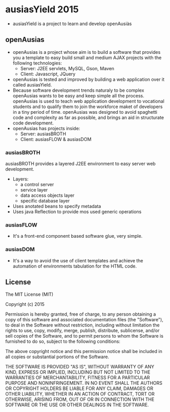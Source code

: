 # ausiasYield 2015
  * ausiasYield is a project to learn and develop openAusiàs

## openAusias

  * openAusias is a project whose aim is to build a software that provides you a template to easy build small and medium AJAX projects with the following technologies:
    * Server: J2EE servlets, MySQL, Gson, Maven
    * Client: Javascript, JQuery
  * openAusias is tested and improved by building a web application over it called ausiasYield.
  * Because software development trends naturaly to be complex openAusias wants to be easy and keep simple all the process. openAusias is used to teach web application development to vocational students and to qualify them to join the workforce maket of developers in a tiny period of time. openAusias was designed to avoid spaghetti code and complexity as far as possible, and brings an aid in structurate code development.
  * openAusias has projects inside:
    * Server: ausiasBROTH
    * Client: ausiasFLOW & ausiasDOM

### ausiasBROTH

ausiasBROTH provides a layered J2EE environment to easy server web development. 
  * Layers:
    * a control server
    * service layer
    * data access objects layer
    * specific database layer
  * Uses anotated beans to specify metadata
  * Uses java Reflection to provide mos used generic operations

### ausiasFLOW

  * It's a front-end component based software glue, very simple.

### ausiasDOM

  * It's a way to avoid the use of client templates and achieve the automation of environments tabulation for the HTML code.



## License

The MIT License (MIT)

Copyright (c) 2015

Permission is hereby granted, free of charge, to any person obtaining a copy
of this software and associated documentation files (the "Software"), to deal
in the Software without restriction, including without limitation the rights
to use, copy, modify, merge, publish, distribute, sublicense, and/or sell
copies of the Software, and to permit persons to whom the Software is
furnished to do so, subject to the following conditions:

The above copyright notice and this permission notice shall be included in
all copies or substantial portions of the Software.

THE SOFTWARE IS PROVIDED "AS IS", WITHOUT WARRANTY OF ANY KIND, EXPRESS OR
IMPLIED, INCLUDING BUT NOT LIMITED TO THE WARRANTIES OF MERCHANTABILITY,
FITNESS FOR A PARTICULAR PURPOSE AND NONINFRINGEMENT. IN NO EVENT SHALL THE
AUTHORS OR COPYRIGHT HOLDERS BE LIABLE FOR ANY CLAIM, DAMAGES OR OTHER
LIABILITY, WHETHER IN AN ACTION OF CONTRACT, TORT OR OTHERWISE, ARISING FROM,
OUT OF OR IN CONNECTION WITH THE SOFTWARE OR THE USE OR OTHER DEALINGS IN
THE SOFTWARE.
